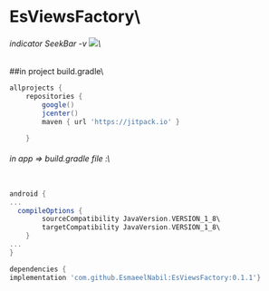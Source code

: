 # EsViewsFactory\
###### indicator SeekBar -v <img src="https://jitpack.io/v/EsmaeelNabil/EsViewsFactory.svg">\

##in project build.gradle\

```gradle
allprojects {
    repositories {
        google()
        jcenter()
        maven { url 'https://jitpack.io' }

    }
```
###### in app => build.gradle file :\

```gradle

android {
...
  compileOptions {
        sourceCompatibility JavaVersion.VERSION_1_8\
        targetCompatibility JavaVersion.VERSION_1_8\
    }
...
}

dependencies {
implementation 'com.github.EsmaeelNabil:EsViewsFactory:0.1.1'}
```
